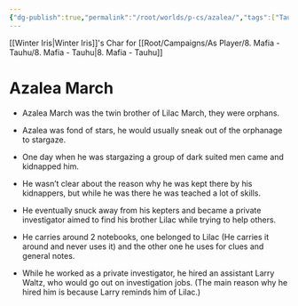 ```yaml
---
{"dg-publish":true,"permalink":"/root/worlds/p-cs/azalea/","tags":["Tauhu","Mafia"]}
---
```


[[Winter Iris\|Winter Iris]]'s Char for [[Root/Campaigns/As Player/8. Mafia - Tauhu/8. Mafia - Tauhu\|8. Mafia - Tauhu]]
# Azalea March

- Azalea March was the twin brother of Lilac March, they were orphans.
    
- Azalea was fond of stars, he would usually sneak out of the orphanage to stargaze. 
    
- One day when he was stargazing a group of dark suited men came and kidnapped him.
    
- He wasn’t clear about the reason why he was kept there by his kidnappers, but while he was there he was teached a lot of skills.
    
- He eventually snuck away from his kepters and became a private investigator aimed to find his brother Lilac while trying to help others.
    
- He carries around 2 notebooks, one belonged to Lilac (He carries it around and never uses it) and the other one he uses for clues and general notes.
    
- While he worked as a private investigator, he hired an assistant Larry Waltz, who would go out on investigation jobs. (The main reason why he hired him is because Larry reminds him of Lilac.)
    

  